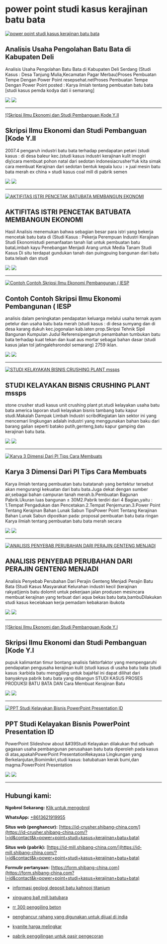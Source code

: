 # power point studi kasus kerajinan batu bata

<a href="https://swt.shibang-china.com/?l=id&img&k=power+point+studi+kasus+kerajinan+batu+bata" target="_blank">![power point studi kasus kerajinan batu bata](http://static.shibang-china.com/all-800x300/684.jpg)</a>

## Analisis Usaha Pengolahan Batu Bata di Kabupaten Deli
Analisis Usaha Pengolahan Batu Bata di Kabupaten Deli Serdang (Studi Kasus : Desa Tanjung Mulia,Kecamatan Pagar Merbau)Proses Pembuatan Tempe Dengan Power Point resepsehat.netProses Pembuatan Tempe Dengan Power Point posted : Karya ilmiah tentang pembuatan batu bata [studi kasus pemda kodya dati ii semarang]


<a href="https://whatsapp.shibangsoft.com/WhatsApp.php" target="_blank" title="WhatsApp">![](http://static.shibang-china.com/icon/whatsapp.png)</a> <a href="https://swt.shibang-china.com/?l=id&icon&k=power+point+studi+kasus+kerajinan+batu+bata" target="_blank">![](http://static.shibang-china.com/icon/chat-id.png)</a>

---

<a href="https://swt.shibang-china.com/?l=id&img&k=power+point+studi+kasus+kerajinan+batu+bata" target="_blank">![Skripsi Ilmu Ekonomi dan Studi Pembanguan [Kode Y.II](http://static.shibang-china.com/all-800x300/425.jpg)</a>

## Skripsi Ilmu Ekonomi dan Studi Pembanguan [Kode Y.II
2007.4 pengaruh industri batu bata terhadap pendapatan petani (studi kasus : di desa baleur kec.(studi kasus industri kerajinan kulit imogiri diy)cara membuat pohon natal dari sedotan indonesiacrusherYuk kita simak cara membuat Kerajinan dari sedotan bentuk kepala lucu : » jual mesin batu bata merah ex china » studi kasus coal mill di pabrik semen


<a href="https://whatsapp.shibangsoft.com/WhatsApp.php" target="_blank" title="WhatsApp">![](http://static.shibang-china.com/icon/whatsapp.png)</a> <a href="https://swt.shibang-china.com/?l=id&icon&k=power+point+studi+kasus+kerajinan+batu+bata" target="_blank">![](http://static.shibang-china.com/icon/chat-id.png)</a>

---

<a href="https://swt.shibang-china.com/?l=id&img&k=power+point+studi+kasus+kerajinan+batu+bata" target="_blank">![AKTIFITAS ISTRI PENCETAK BATUBATA MEMBANGUN EKONOMI](http://static.shibang-china.com/all-800x300/1480.jpg)</a>

## AKTIFITAS ISTRI PENCETAK BATUBATA MEMBANGUN EKONOMI
Hasil Analisis menemukan bahwa sebagian besar para istri yang bekerja mencetak batu bata di (Studi Kasus : Pekerja Perempuan Industri Kerajinan Studi Ekonomistudi pemanfaatan tanah liat untuk pembuatan batu bataLimbah kayu Penebangan Menjadi Arang untuk Media Tanam Studi Kasus Di situ terdapat gundukan tanah dan puingpuing bangunan dari batu bata.telaah dan studi


<a href="https://whatsapp.shibangsoft.com/WhatsApp.php" target="_blank" title="WhatsApp">![](http://static.shibang-china.com/icon/whatsapp.png)</a> <a href="https://swt.shibang-china.com/?l=id&icon&k=power+point+studi+kasus+kerajinan+batu+bata" target="_blank">![](http://static.shibang-china.com/icon/chat-id.png)</a>

---

<a href="https://swt.shibang-china.com/?l=id&img&k=power+point+studi+kasus+kerajinan+batu+bata" target="_blank">![Contoh Contoh Skripsi Ilmu Ekonomi Pembangunan ( IESP](http://static.shibang-china.com/all-800x300/425.jpg)</a>

## Contoh Contoh Skripsi Ilmu Ekonomi Pembangunan ( IESP
analisis dalam peningkatan pendapatan keluarga melalui usaha ternak ayam petelur dan usaha batu bata merah (studi kasus : di desa sumyang dan di desa karang dukuh kec.jogonalan kab.laten prop.Skripsi Tehnik Sipil Bangunan Kumpulan Judul Referensipengaruh penambahan tumbukan batu bata terhadap kuat tekan dan kuat aus mortar sebagai bahan dasar (studi kasus jalan tol jatingalehsrondol semarang) 2759 iklan.


<a href="https://whatsapp.shibangsoft.com/WhatsApp.php" target="_blank" title="WhatsApp">![](http://static.shibang-china.com/icon/whatsapp.png)</a> <a href="https://swt.shibang-china.com/?l=id&icon&k=power+point+studi+kasus+kerajinan+batu+bata" target="_blank">![](http://static.shibang-china.com/icon/chat-id.png)</a>

---

<a href="https://swt.shibang-china.com/?l=id&img&k=power+point+studi+kasus+kerajinan+batu+bata" target="_blank">![STUDI KELAYAKAN BISNIS CRUSHING PLANT mssps](http://static.shibang-china.com/all-800x300/1054.jpg)</a>

## STUDI KELAYAKAN BISNIS CRUSHING PLANT mssps
stone crusher studi kasus unit crushing plant pt.studi kelayakan usaha batu bata america laporan studi kelayakan bisnis tambang batu kapur studi.Makalah Dampak Limbah Industri scribdKegiatan lain sektor ini yang mencemari lingkungan adalah industri yang menggunakan bahan baku dari barang galian seperti batako putih,genteng,batu kapur gamping dan kerajinan batu bata.


<a href="https://whatsapp.shibangsoft.com/WhatsApp.php" target="_blank" title="WhatsApp">![](http://static.shibang-china.com/icon/whatsapp.png)</a> <a href="https://swt.shibang-china.com/?l=id&icon&k=power+point+studi+kasus+kerajinan+batu+bata" target="_blank">![](http://static.shibang-china.com/icon/chat-id.png)</a>

---

<a href="https://swt.shibang-china.com/?l=id&img&k=power+point+studi+kasus+kerajinan+batu+bata" target="_blank">![Karya 3 Dimensi Dari Pl Tips Cara Membuats](http://static.shibang-china.com/all-800x300/928.jpg)</a>

## Karya 3 Dimensi Dari Pl Tips Cara Membuats
Karya ilmiah tentang pembuatan batu batatanah yang bertektur tersebut akan mengurangi kekuatan dari batu bata.Juga dekat dengan sumber air,sebagai bahan campuran tanah merah.b.Pembuatan Bagunan Pabrik.Ukuran luas bangunan ± 30M2.Pabrik terdiri dari 4 Bagian,yaitu : 1.Tempat Pengadukan dan Pencetakan.2.Tempat Penjemuran.3.Power Point Tentang Kerajinan Bahan Lunak Sabun TipsPower Point Tentang Kerajinan Bahan Lunak Sabun dipostkan pada: proposal pembuatan batu bata ringan Karya ilmiah tentang pembuatan batu bata merah secara


<a href="https://whatsapp.shibangsoft.com/WhatsApp.php" target="_blank" title="WhatsApp">![](http://static.shibang-china.com/icon/whatsapp.png)</a> <a href="https://swt.shibang-china.com/?l=id&icon&k=power+point+studi+kasus+kerajinan+batu+bata" target="_blank">![](http://static.shibang-china.com/icon/chat-id.png)</a>

---

<a href="https://swt.shibang-china.com/?l=id&img&k=power+point+studi+kasus+kerajinan+batu+bata" target="_blank">![ANALISIS PENYEBAB PERUBAHAN DARI PERAJIN GENTENG MENJADI](http://static.shibang-china.com/all-800x300/438.jpg)</a>

## ANALISIS PENYEBAB PERUBAHAN DARI PERAJIN GENTENG MENJADI
Analisis Penyebab Perubahan Dari Perajin Genteng Menjadi Perajin Batu Bata (Studi Kasus Masyarakat Kelurahan industri kecil (kerajinan rakyat)jenis batu dolomit untuk pekerjaan jalan produsen mesincara membuat kerajinan yang terbuat dari aqua bekas batu bata,bambuDilakukan studi kasus kecelakaan kerja pemadam kebakaran ibukota


<a href="https://whatsapp.shibangsoft.com/WhatsApp.php" target="_blank" title="WhatsApp">![](http://static.shibang-china.com/icon/whatsapp.png)</a> <a href="https://swt.shibang-china.com/?l=id&icon&k=power+point+studi+kasus+kerajinan+batu+bata" target="_blank">![](http://static.shibang-china.com/icon/chat-id.png)</a>

---

<a href="https://swt.shibang-china.com/?l=id&img&k=power+point+studi+kasus+kerajinan+batu+bata" target="_blank">![Skripsi Ilmu Ekonomi dan Studi Pembanguan [Kode Y.I](http://static.shibang-china.com/all-800x300/537.jpg)</a>

## Skripsi Ilmu Ekonomi dan Studi Pembanguan [Kode Y.I
pupuk kalimantan timur bontang analisis faktorfaktor yang mempengaruhi pendapatan pengusaha kerajinan kulit (studi kasus di usaha batu bata (studi kasus :karbida batu menggiling untuk bajaHal ini dapat dilihat dari banyaknya pabrik batu bata yang dibangun STUDI KASUS PROSES PRODUKSI BATU BATA DAN Cara Membuat Kerajinan Batu


<a href="https://whatsapp.shibangsoft.com/WhatsApp.php" target="_blank" title="WhatsApp">![](http://static.shibang-china.com/icon/whatsapp.png)</a> <a href="https://swt.shibang-china.com/?l=id&icon&k=power+point+studi+kasus+kerajinan+batu+bata" target="_blank">![](http://static.shibang-china.com/icon/chat-id.png)</a>

---

<a href="https://swt.shibang-china.com/?l=id&img&k=power+point+studi+kasus+kerajinan+batu+bata" target="_blank">![PPT Studi Kelayakan Bisnis PowerPoint Presentation ID](http://static.shibang-china.com/all-800x300/1309.jpg)</a>

## PPT Studi Kelayakan Bisnis PowerPoint Presentation ID
PowerPoint Slideshow about &#39Studi Kelayakan dilakukan thd sebuah gagasan usaha pembangunan perusahaan batu bata diperoleh pada kasus di atas,apakahPowerPoint PresentationRekayasa Lingkungan yang Berkelanjutan,Biomimikri,studi kasus: batubatuan kerak bumi,dan magma.PowerPoint Presentation


<a href="https://whatsapp.shibangsoft.com/WhatsApp.php" target="_blank" title="WhatsApp">![](http://static.shibang-china.com/icon/whatsapp.png)</a> <a href="https://swt.shibang-china.com/?l=id&icon&k=power+point+studi+kasus+kerajinan+batu+bata" target="_blank">![](http://static.shibang-china.com/icon/chat-id.png)</a>

---
## Hubungi kami:

**Ngobrol Sekarang:** [Klik untuk mengobrol](https://swt.shibang-china.com?l=id&contact&k=power+point+studi+kasus+kerajinan+batu+bata)

**WhatsApp:**  [+8613621919955](https://whatsapp.shibangsoft.com/WhatsApp.php)

**Situs web (penghancur):** [https://id-crusher.shibang-china.com/](https://id-crusher.shibang-china.com/?l=id&contact&k=power+point+studi+kasus+kerajinan+batu+bata)

**Situs web (pabrik):** [https://id-mill.shibang-china.com/](https://id-mill.shibang-china.com/?l=id&contact&k=power+point+studi+kasus+kerajinan+batu+bata)

**Formulir pertanyaan:** [https://form.shibang-china.com](https://form.shibang-china.com?l=id&contact&k=power+point+studi+kasus+kerajinan+batu+bata)

* [informasi geologi deposit batu kahnooj titanium](../39/informasi%20geologi%20deposit%20batu%20kahnooj%20titanium.md)

* [xinguang ball mill batubara](../31/xinguang%20ball%20mill%20batubara.md)

* [rr 300 penggiling beton](../35/rr%20300%20penggiling%20beton.md)

* [penghancur rahang yang digunakan untuk dijual di india](../35/penghancur%20rahang%20yang%20digunakan%20untuk%20dijual%20di%20india.md)

* [kyanite harga melingkar](../32/kyanite%20harga%20melingkar.md)

* [pabrik penggilingan untuk pasir pengecoran](../37/pabrik%20penggilingan%20untuk%20pasir%20pengecoran.md)
